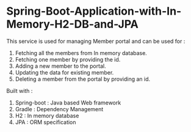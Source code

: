 # Spring-Boot-Application-with-In-Memory-H2-DB-and-JPA

This service is used for managing Member portal and can be used for :

1. Fetching all the members from In memory database.
2. Fetching one member by providing the id.
3. Adding a new member to the portal.
4. Updating the data for existing member.
5. Deleting a member from the portal by providing an id.


Built with :
1. Spring-boot : Java based Web framework
2. Gradle : Dependency Management
3. H2 : In memory database
4. JPA : ORM specification

